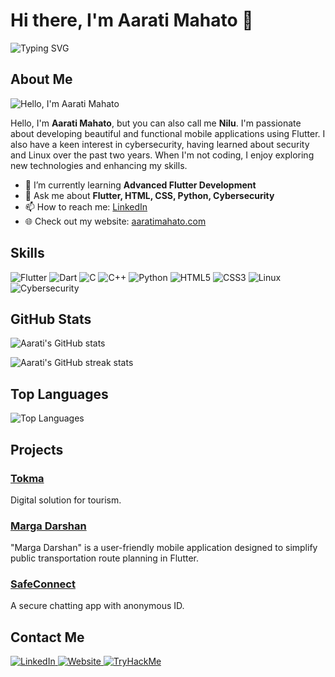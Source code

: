 # Hi there, I'm Aarati Mahato 👋

![Typing SVG](https://readme-typing-svg.herokuapp.com?color=%2336BCF7&lines=Flutter+Developer;HTML%2C+CSS%2C+Python+Enthusiast;Cybersecurity+Learner)

## About Me

<p align="left">
  <img src="https://readme-typing-svg.herokuapp.com?color=%23F7BC36&center=false&vCenter=false&lines=Hello%2C+I'm+Aarati+Mahato;You+can+also+call+me+Nilu;Welcome+to+my+GitHub+profile!" alt="Hello, I'm Aarati Mahato">
</p>

Hello, I'm **Aarati Mahato**, but you can also call me **Nilu**. I'm passionate about developing beautiful and functional mobile applications using Flutter. I also have a keen interest in cybersecurity, having learned about security and Linux over the past two years. When I'm not coding, I enjoy exploring new technologies and enhancing my skills.

- 🌱 I’m currently learning **Advanced Flutter Development**
- 💬 Ask me about **Flutter, HTML, CSS, Python, Cybersecurity**
- 📫 How to reach me: [LinkedIn](https://www.linkedin.com/in/aarati-mahato-%F0%9F%87%B3%F0%9F%87%B5-131500211/)
- 🌐 Check out my website: [aaratimahato.com](https://aaratimahato.com.np)

## Skills

<p align="left">
  <img src="https://img.shields.io/badge/Flutter-%2302569B.svg?style=for-the-badge&logo=Flutter&logoColor=white" alt="Flutter" />
  <img src="https://img.shields.io/badge/Dart-%230175C2.svg?style=for-the-badge&logo=dart&logoColor=white" alt="Dart" />
  <img src="https://img.shields.io/badge/C-%2300599C.svg?style=for-the-badge&logo=c&logoColor=white" alt="C" />
  <img src="https://img.shields.io/badge/C++-%2300599C.svg?style=for-the-badge&logo=c%2B%2B&logoColor=white" alt="C++" />
  <img src="https://img.shields.io/badge/Python-3670A0?style=for-the-badge&logo=python&logoColor=ffdd54" alt="Python" />
  <img src="https://img.shields.io/badge/HTML5-E34F26?style=for-the-badge&logo=html5&logoColor=white" alt="HTML5" />
  <img src="https://img.shields.io/badge/CSS3-%231572B6.svg?style=for-the-badge&logo=css3&logoColor=white" alt="CSS3" />
  <img src="https://img.shields.io/badge/Linux-FCC624?style=for-the-badge&logo=linux&logoColor=white" alt="Linux" />
  <img src="https://img.shields.io/badge/Cybersecurity-2b2e4a?style=for-the-badge&logo=cybersecurity&logoColor=white" alt="Cybersecurity" />
</p>

## GitHub Stats

<p align="left">
  <img src="https://github-readme-stats.vercel.app/api?username=nilumahato&show_icons=true&theme=radical&count_private=true&include_all_commits=true" alt="Aarati's GitHub stats">
</p>
<p align="left">
  <img src="https://github-readme-streak-stats.herokuapp.com/?user=nilumahato&theme=radical" alt="Aarati's GitHub streak stats">
</p>

## Top Languages

<p align="left">
  <img src="https://github-readme-stats.vercel.app/api/top-langs/?username=nilumahato&layout=compact&theme=radical&langs_count=10" alt="Top Languages">
</p>

## Projects

### [Tokma](https://github.com/nilumahato/Tokma)
Digital solution for tourism.

### [Marga Darshan](https://github.com/nilumahato/Marga-Darshan)
"Marga Darshan" is a user-friendly mobile application designed to simplify public transportation route planning in Flutter.

### [SafeConnect](https://github.com/patali09/SafeConnect/tree/nilu)
A secure chatting app with anonymous ID.

## Contact Me

<p align="left">
  <a href="https://www.linkedin.com/in/aarati-mahato-%F0%9F%87%B3%F0%9F%87%B5-131500211/">
    <img src="https://img.shields.io/badge/LinkedIn-%230077B5.svg?style=for-the-badge&logo=linkedin&logoColor=white" alt="LinkedIn" />
  </a>
  <a href="https://aaratimahato.com">
    <img src="https://img.shields.io/badge/Website-%2312100E.svg?style=for-the-badge&logo=firefox&logoColor=white" alt="Website" />
  </a>
  <a href="https://tryhackme.com/p/Nilu">
    <img src="https://img.shields.io/badge/TryHackMe-%23212C42.svg?style=for-the-badge&logo=tryhackme&logoColor=white" alt="TryHackMe" />
  </a>
</p>

